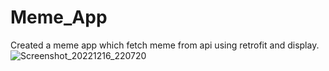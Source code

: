 # Meme_App
Created a meme app which fetch meme from api using retrofit and display.
![Screenshot_20221216_220720](https://user-images.githubusercontent.com/81976809/208148906-18d0d60e-2f3f-4616-b95f-0e3f288f3271.png)
